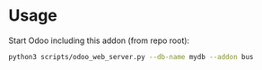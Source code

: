# Usage

Start Odoo including this addon (from repo root):

```bash
python3 scripts/odoo_web_server.py --db-name mydb --addon bus
```
